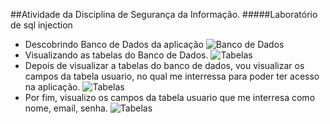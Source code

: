 ##Atividade  da Disciplina de Segurança da Informação.
#####Laboratório de sql injection
- Descobrindo Banco de Dados da aplicação
![Banco de Dados](/imgs/dbs.png)
- Visualizando as tabelas do Banco de Dados.
![Tabelas](/imgs/Tables.png)
- Depois de visualizar a tabelas do banco de dados, vou visualizar os campos da tabela usuario, no qual me interressa para poder ter acesso na aplicação.
![Tabelas](/imgs/colums_users.png)
- Por fim, visualizo os campos da tabela usuario que me interresa como nome, email, senha.
![Tabelas](/imgs/user_information.png)

